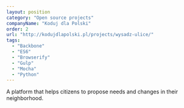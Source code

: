 ```yaml
---
layout: position
category: "Open source projects"
companyName: "Koduj dla Polski"
order: 2
url: "http://kodujdlapolski.pl/projects/wysadz-ulice/"
tags:
  - "Backbone"
  - "ES6"
  - "Browserify"
  - "Gulp"
  - "Mocha"
  - "Python"
---
```

A platform that helps citizens to propose needs and changes in their neighborhood.
